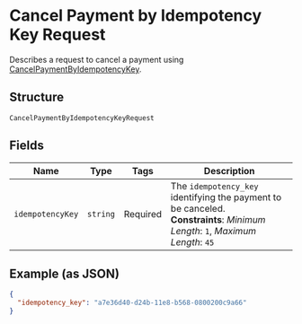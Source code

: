 <!-- Optimized: 2025-10-06 -->
<!-- RPM: 1.6.2.1.1.6.2.1_cancel-payment-by-idempotency-key-request_20251006 -->
<!-- Session: E2E RPM DNA Application -->
<!-- AOM: RND (Reggie & Dro) -->
<!-- COI: TECHNOLOGY -->
<!-- RPM: HIGH -->
<!-- ACTION: BUILD -->


# Cancel Payment by Idempotency Key Request

Describes a request to cancel a payment using
[CancelPaymentByIdempotencyKey](../../doc/api/payments.md#cancel-payment-by-idempotency-key).

## Structure

`CancelPaymentByIdempotencyKeyRequest`

## Fields

| Name | Type | Tags | Description |
|  --- | --- | --- | --- |
| `idempotencyKey` | `string` | Required | The `idempotency_key` identifying the payment to be canceled.<br>**Constraints**: *Minimum Length*: `1`, *Maximum Length*: `45` |

## Example (as JSON)

```json
{
  "idempotency_key": "a7e36d40-d24b-11e8-b568-0800200c9a66"
}
```
